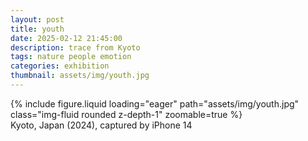 ```yaml
---
layout: post
title: youth
date: 2025-02-12 21:45:00
description: trace from Kyoto
tags: nature people emotion
categories: exhibition
thumbnail: assets/img/youth.jpg
---
```


<div class="row">
    <div class="col-sm mt-3 mt-md-0">
        {% include figure.liquid loading="eager" path="assets/img/youth.jpg"  class="img-fluid rounded z-depth-1" zoomable=true %}
    </div>
</div>
<div class="caption">
    Kyoto, Japan (2024),
    captured by iPhone 14
</div>
